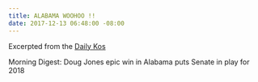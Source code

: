 ```yaml
---
title: ALABAMA WOOHOO !!
date: 2017-12-13 06:48:00 -08:00
---
```


Excerpted from the [Daily Kos](https://www.dailykos.com/masthead)

Morning Digest: Doug Jones epic win in Alabama puts Senate in play for 2018
